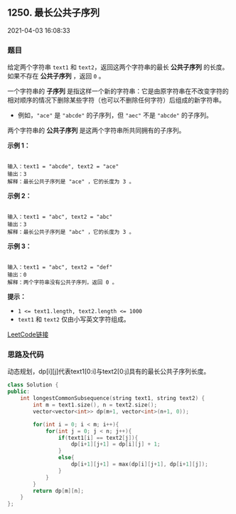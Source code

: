 ## 1250. 最长公共子序列

2021-04-03 16:08:33

### 题目

给定两个字符串 ``text1`` 和 ``text2``，返回这两个字符串的最长 **公共子序列** 的长度。如果不存在 **公共子序列** ，返回 ``0`` 。

一个字符串的 **子序列** 是指这样一个新的字符串：它是由原字符串在不改变字符的相对顺序的情况下删除某些字符（也可以不删除任何字符）后组成的新字符串。


- 例如，``"ace"`` 是 ``"abcde"`` 的子序列，但 ``"aec"`` 不是 ``"abcde"`` 的子序列。


两个字符串的 **公共子序列** 是这两个字符串所共同拥有的子序列。

 

**示例 1：**

```

输入：text1 = "abcde", text2 = "ace"
输出：3
解释：最长公共子序列是 "ace" ，它的长度为 3 。
```

**示例 2：**

```

输入：text1 = "abc", text2 = "abc"
输出：3
解释：最长公共子序列是 "abc" ，它的长度为 3 。
```

**示例 3：**

```

输入：text1 = "abc", text2 = "def"
输出：0
解释：两个字符串没有公共子序列，返回 0 。
```

 

**提示：**


- ``1 <= text1.length, text2.length <= 1000``
- ``text1`` 和 ``text2`` 仅由小写英文字符组成。



[LeetCode链接](https://leetcode-cn.com/problems/longest-common-subsequence/)

### 思路及代码

动态规划，dp[i][j]代表text1[0:i]与text2[0:j]具有的最长公共子序列长度。

```cpp
class Solution {
public:
    int longestCommonSubsequence(string text1, string text2) {
        int m = text1.size(), n = text2.size();
        vector<vector<int>> dp(m+1, vector<int>(n+1, 0));

        for(int i = 0; i < m; i++){
            for(int j = 0; j < n; j++){
                if(text1[i] == text2[j]){
                    dp[i+1][j+1] = dp[i][j] + 1;
                }
                else{
                    dp[i+1][j+1] = max(dp[i][j+1], dp[i+1][j]);
                }
            }
        }
        return dp[m][n];
    }
};
```